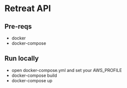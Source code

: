 # Retreat API

## Pre-reqs

- docker
- docker-compose

## Run locally

- open docker-compose.yml and set your AWS_PROFILE
- docker-compose build
- docker-compose up
